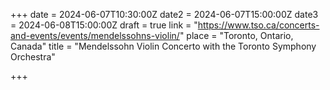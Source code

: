 +++
date = 2024-06-07T10:30:00Z
date2 = 2024-06-07T15:00:00Z
date3 = 2024-06-08T15:00:00Z
draft = true
link = "https://www.tso.ca/concerts-and-events/events/mendelssohns-violin/"
place = "Toronto, Ontario, Canada"
title = "Mendelssohn Violin Concerto with the Toronto Symphony Orchestra"

+++
